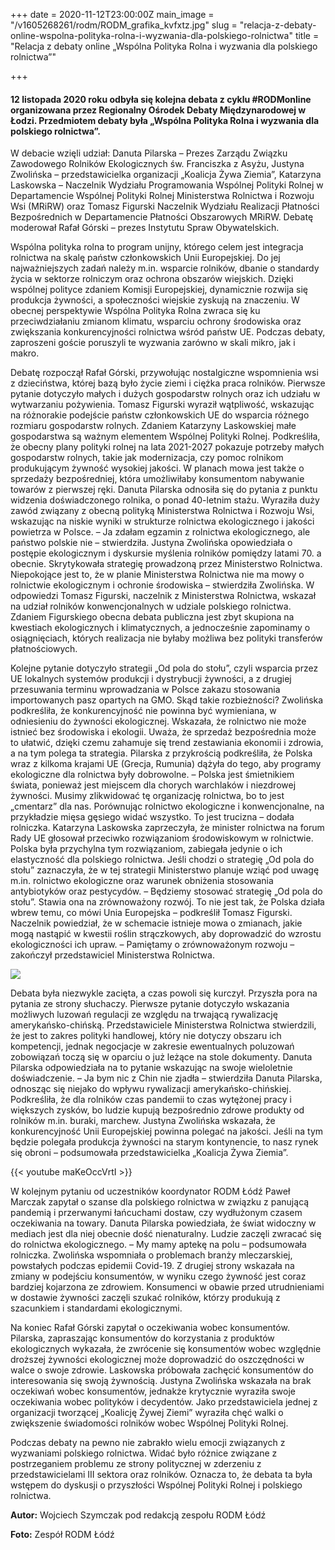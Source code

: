 +++
date = 2020-11-12T23:00:00Z
main_image = "/v1605268261/rodm/RODM_grafika_kvfxtz.jpg"
slug = "relacja-z-debaty-online-wspolna-polityka-rolna-i-wyzwania-dla-polskiego-rolnictwa"
title = "Relacja z debaty online „Wspólna Polityka Rolna i wyzwania dla polskiego rolnictwa”"

+++
#### 12 listopada 2020 roku odbyła się kolejna debata z cyklu #RODMonline organizowana przez Regionalny Ośrodek Debaty Międzynarodowej w Łodzi. Przedmiotem debaty była „Wspólna Polityka Rolna i wyzwania dla polskiego rolnictwa”.

W debacie wzięli udział: Danuta Pilarska – Prezes Zarządu Związku Zawodowego Rolników Ekologicznych św. Franciszka z Asyżu, Justyna Zwolińska – przedstawicielka organizacji „Koalicja Żywa Ziemia”, Katarzyna Laskowska – Naczelnik Wydziału Programowania Wspólnej Polityki Rolnej w Departamencie Wspólnej Polityki Rolnej Ministerstwa Rolnictwa i Rozwoju Wsi (MRiRW) oraz Tomasz Figurski Naczelnik Wydziału Realizacji Płatności Bezpośrednich​ w Departamencie Płatności Obszarowych MRiRW. Debatę moderował Rafał Górski – prezes Instytutu Spraw Obywatelskich.

Wspólna polityka rolna to program unijny, którego celem jest integracja rolnictwa na skalę państw członkowskich Unii Europejskiej. Do jej najważniejszych zadań należy m.in. wsparcie rolników, dbanie o standardy życia w sektorze rolniczym oraz ochrona obszarów wiejskich. Dzięki wspólnej polityce zdaniem Komisji Europejskiej, dynamicznie rozwija się produkcja żywności, a społeczności wiejskie zyskują na znaczeniu. W obecnej perspektywie Wspólna Polityka Rolna zwraca się ku przeciwdziałaniu zmianom klimatu, wsparciu ochrony środowiska oraz zwiększania konkurencyjności rolnictwa wśród państw UE. Podczas debaty, zaproszeni goście poruszyli te wyzwania zarówno w skali mikro, jak i makro.

Debatę rozpoczął Rafał Górski, przywołując nostalgiczne wspomnienia wsi z dzieciństwa, której bazą było życie ziemi i ciężka praca rolników. Pierwsze pytanie dotyczyło małych i dużych gospodarstw rolnych oraz ich udziału w wytwarzaniu pożywienia. Tomasz Figurski wyraził wątpliwość, wskazując na różnorakie podejście państw członkowskich UE do wsparcia różnego rozmiaru gospodarstw rolnych. Zdaniem Katarzyny Laskowskiej małe gospodarstwa są ważnym elementem Wspólnej Polityki Rolnej. Podkreśliła, że obecny plany polityki rolnej na lata 2021-2027 pokazuje potrzeby małych gospodarstw rolnych, takie jak modernizacja, czy pomoc rolnikom produkującym żywność wysokiej jakości. W planach mowa jest także o sprzedaży bezpośredniej, która umożliwiłaby konsumentom nabywanie towarów z pierwszej ręki. Danuta Pilarska odnosiła się do pytania z punktu widzenia doświadczonego rolnika, o ponad 40-letnim stażu. Wyraziła duży zawód związany z obecną polityką Ministerstwa Rolnictwa i Rozwoju Wsi, wskazując na niskie wyniki w strukturze rolnictwa ekologicznego i jakości powietrza w Polsce. – Ja zdałam egzamin z rolnictwa ekologicznego, ale państwo polskie nie – stwierdziła. Justyna Zwolińska opowiedziała o postępie ekologicznym i dyskursie myślenia rolników pomiędzy latami 70. a obecnie. Skrytykowała strategię prowadzoną przez Ministerstwo Rolnictwa. Niepokojące jest to, że w planie Ministerstwa Rolnictwa nie ma mowy o rolnictwie ekologicznym i ochronie środowiska – stwierdziła Zwolińska. W odpowiedzi Tomasz Figurski, naczelnik z Ministerstwa Rolnictwa, wskazał na udział rolników konwencjonalnych w udziale polskiego rolnictwa. Zdaniem Figurskiego obecna debata publiczna jest zbyt skupiona na kwestiach ekologicznych i klimatycznych, a jednocześnie zapominamy o osiągnięciach, których realizacja nie byłaby możliwa bez polityki transferów płatnościowych.

Kolejne pytanie dotyczyło strategii „Od pola do stołu”, czyli wsparcia przez UE lokalnych systemów produkcji i dystrybucji żywności, a z drugiej przesuwania terminu wprowadzania w Polsce zakazu stosowania importowanych pasz opartych na GMO. Skąd takie rozbieżności? Zwolińska podkreśliła, że konkurencyjność nie powinna być wymieniana, w odniesieniu do żywności ekologicznej. Wskazała, że rolnictwo nie może istnieć bez środowiska i ekologii. Uważa, że sprzedaż bezpośrednia może to ułatwić, dzięki czemu zahamuje się trend zestawiania ekonomii i zdrowia, a na tym polega ta strategia. Pilarska z przykrością podkreśliła, że Polska wraz z kilkoma krajami UE (Grecja, Rumunia) dążyła do tego, aby programy ekologiczne dla rolnictwa były dobrowolne. – Polska jest śmietnikiem świata, ponieważ jest miejscem dla chorych warchlaków i niezdrowej żywności. Musimy zlikwidować tę organizację rolnictwa, bo to jest „cmentarz” dla nas. Porównując rolnictwo ekologiczne i konwencjonalne, na przykładzie mięsa gęsiego widać wszystko. To jest trucizna – dodała rolniczka. Katarzyna Laskowska zaprzeczyła, że minister rolnictwa na forum Rady UE głosował przeciwko rozwiązaniom środowiskowym w rolnictwie. Polska była przychylna tym rozwiązaniom, zabiegała jedynie o ich elastyczność dla polskiego rolnictwa. Jeśli chodzi o strategię „Od pola do stołu” zaznaczyła, że w tej strategii Ministerstwo planuje wziąć pod uwagę m.in. rolnictwo ekologiczne oraz warunek obniżenia stosowania antybiotyków oraz pestycydów. – Będziemy stosować strategię „Od pola do stołu”. Stawia ona na zrównoważony rozwój. To nie jest tak, że Polska działa wbrew temu, co mówi Unia Europejska – podkreślił Tomasz Figurski. Naczelnik powiedział, że w schemacie istnieje mowa o zmianach, jakie mogą nastąpić w kwestii roślin strączkowych, aby doprowadzić do wzrostu ekologiczności ich upraw. – Pamiętamy o zrównoważonym rozwoju – zakończył przedstawiciel Ministerstwa Rolnictwa.

![](https://res.cloudinary.com/inspro/image/upload/v1605268623/rodm/Foto_debata_rolna_w3yez3.jpg)

Debata była niezwykle zacięta, a czas powoli się kurczył. Przyszła pora na pytania ze strony słuchaczy. Pierwsze pytanie dotyczyło wskazania możliwych luzowań regulacji ze względu na trwającą rywalizację amerykańsko-chińską. Przedstawiciele Ministerstwa Rolnictwa stwierdzili, że jest to zakres polityki handlowej, który nie dotyczy obszaru ich kompetencji, jednak negocjacje w zakresie ewentualnych poluzowań zobowiązań toczą się w oparciu o już leżące na stole dokumenty. Danuta Pilarska odpowiedziała na to pytanie wskazując na swoje wieloletnie doświadczenie. – Ja bym nic z Chin nie zjadła – stwierdziła Danuta Pilarska, odnosząc się niejako do wpływu rywalizacji amerykańsko-chińskiej. Podkreśliła, że dla rolników czas pandemii to czas wytężonej pracy i większych zysków, bo ludzie kupują bezpośrednio zdrowe produkty od rolników m.in. buraki, marchew. Justyna Zwolińska wskazała, że konkurencyjność Unii Europejskiej powinna polegać na jakości. Jeśli na tym będzie polegała produkcja żywności na starym kontynencie, to nasz rynek się obroni – podsumowała przedstawicielka „Koalicja Żywa Ziemia”.

{{< youtube maKeOccVrtI >}}

W kolejnym pytaniu od uczestników koordynator RODM Łódź Paweł Marczak zapytał o szanse dla polskiego rolnictwa w związku z panującą pandemią i przerwanymi łańcuchami dostaw, czy wydłużonym czasem oczekiwania na towary. Danuta Pilarska powiedziała, że świat widoczny w mediach jest dla niej obecnie dość nienaturalny. Ludzie zaczęli zwracać się do rolnictwa ekologicznego. – My mamy aptekę na polu – podsumowała rolniczka. Zwolińska wspomniała o problemach branży mleczarskiej, powstałych podczas epidemii Covid-19. Z drugiej strony wskazała na zmiany w podejściu konsumentów, w wyniku czego żywność jest coraz bardziej kojarzona ze zdrowiem. Konsumenci w obawie przed utrudnieniami w dostawie żywności zaczęli szukać rolników, którzy produkują z szacunkiem i standardami ekologicznymi.

Na koniec Rafał Górski zapytał o oczekiwania wobec konsumentów. Pilarska, zapraszając konsumentów do korzystania z produktów ekologicznych wykazała, że zwrócenie się konsumentów wobec względnie droższej żywności ekologicznej może doprowadzić do oszczędności w walce o swoje zdrowie. Laskowska próbowała zachęcić konsumentów do interesowania się swoją żywnością. Justyna Zwolińska wskazała na brak oczekiwań wobec konsumentów, jednakże krytycznie wyraziła swoje oczekiwania wobec polityków i decydentów. Jako przedstawiciela jednej z organizacji tworzącej „Koalicję Żywej Ziemi” wyraziła chęć walki o zwiększenie świadomości rolników wobec Wspólnej Polityki Rolnej.

Podczas debaty na pewno nie zabrakło wielu emocji związanych z wyzwaniami polskiego rolnictwa. Widać było różnice związane z postrzeganiem problemu ze strony politycznej w zderzeniu z przedstawicielami III sektora oraz rolników. Oznacza to, że debata ta była wstępem do dyskusji o przyszłości Wspólnej Polityki Rolnej i polskiego rolnictwa.

**Autor:** Wojciech Szymczak pod redakcją zespołu RODM Łódź

**Foto:** Zespół RODM Łódź